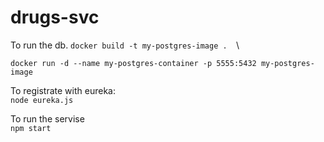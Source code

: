 # drugs-svc
To run the db. 
```docker build -t my-postgres-image .  ```\

```docker run -d --name my-postgres-container -p 5555:5432 my-postgres-image  ```

  
To registrate with eureka:  
```node eureka.js  ```
  
  
To run the servise  
```npm start  ```

